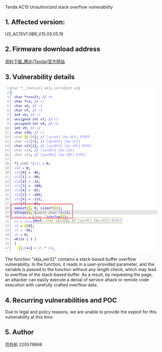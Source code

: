 Tenda AC15 Unauthorized stack overflow vulnerability

## **1. Affected version:**

US_AC15V1.0BR_V15.03.05.19

## **2. Firmware download address**

[资料下载_腾达(Tenda)官方网站](https://www.tenda.com.cn/download/default.html)

## **3. Vulnerability details**

![image](./assets/10.png)

The function "xkjs_ver32" contains a stack-based buffer overflow vulnerability. In the function, it reads in a user-provided parameter, and the variable is passed to the function without any length check, which may lead to overflow of the stack-based buffer. As a result, by requesting the page, an attacker can easily execute a denial of service attack or remote code execution with carefully crafted overflow data.

## **4. Recurring vulnerabilities and POC**

Due to legal and policy reasons, we are unable to provide the exploit for this vulnerability at this time.

## 5. Author

范启航 220579866
